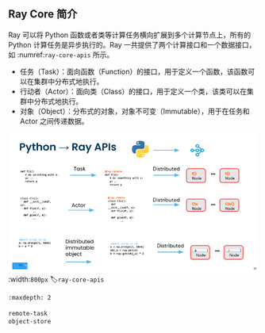 Ray Core 简介
------------

Ray 可以将 Python 函数或者类等计算任务横向扩展到多个计算节点上，所有的 Python 计算任务是异步执行的。Ray 一共提供了两个计算接口和一个数据接口，如 :numref:`ray-core-apis` 所示。

* 任务（Task）：面向函数（Function）的接口，用于定义一个函数，该函数可以在集群中分布式地执行。
* 行动者（Actor）：面向类（Class）的接口，用于定义一个类，该类可以在集群中分布式地执行。
* 对象（Object）：分布式的对象，对象不可变（Immutable），用于在任务和 Actor 之间传递数据。

![Ray Core 核心API](../img/ch-ray-core/ray-apis.png)
:width:`800px`
:label:`ray-core-apis`

```toc
:maxdepth: 2

remote-task
object-store
```